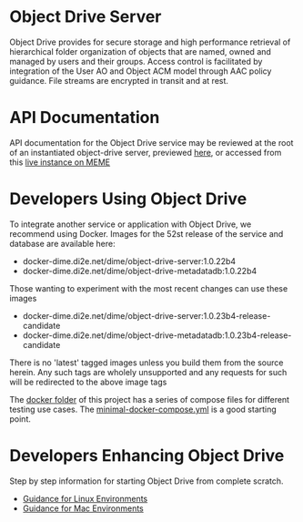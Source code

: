 # Object Drive Server

Object Drive provides for secure storage and high performance retrieval of hierarchical folder organization of objects that are named, owned and managed by users and their groups. Access control is facilitated by integration of the User AO and Object ACM model through AAC policy guidance. File streams are encrypted in transit and at rest.

# API Documentation

API documentation for the Object Drive service may be reviewed at the root of an instantiated object-drive server,
previewed [here](./docs/home.md), or accessed from this [live instance on MEME](https://meme.dime.di2e.net/services/object-drive/1.0/)

# Developers Using Object Drive

To integrate another service or application with Object Drive, we recommend using Docker. Images for the 52st release of the service and database are available here:

* docker-dime.di2e.net/dime/object-drive-server:1.0.22b4
* docker-dime.di2e.net/dime/object-drive-metadatadb:1.0.22b4

Those wanting to experiment with the most recent changes can use these images

* docker-dime.di2e.net/dime/object-drive-server:1.0.23b4-release-candidate
* docker-dime.di2e.net/dime/object-drive-metadatadb:1.0.23b4-release-candidate

There is no 'latest' tagged images unless you build them from the source herein. Any such tags are wholely unsupported and any requests for such will be redirected to the above image tags


The [docker folder](./docker/README.md) of this project has a series of compose files for different testing use cases.  The [minimal-docker-compose.yml](./docker/minimal-docker-compose.yml) is a good starting point.


# Developers Enhancing Object Drive

Step by step information for starting Object Drive from complete scratch.

* [Guidance for Linux Environments](README.linux.md)
* [Guidance for Mac Environments](README.mac.md)

